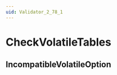 ```yaml
---
uid: Validator_2_78_1
---
```


# CheckVolatileTables

## IncompatibleVolatileOption

<!-- Description, Properties, ... sections are auto-generated. -->
<!-- REPLACE ME AUTO-GENERATION -->

<!-- Uncomment to add extra details -->
<!--### Details-->

<!-- Uncomment to add example code -->
<!--### Example code-->
